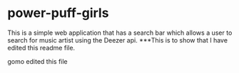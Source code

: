 # power-puff-girls

This is a simple web application that has a search bar which allows a user to search for music artist using the Deezer api.
\*\*\*This is to show that I have edited this readme file.

gomo edited this file 

##
